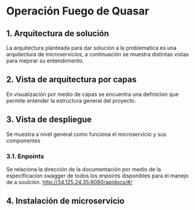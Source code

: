 # Operación Fuego de Quasar

## 1. Arquitectura de solución
La arquitectura planteada para dar solución a la problematica es una arquitectura de microservicios, a continuación se muestra distintas vistas para mejorar su entendimiento.

## 2. Vista de arquitectura por capas
En visualización por medio de capas se encuentra una definicion que permite entender la estructura general del proyecto.

## 3. Vista de despliegue
Se muestra a nivel general como funciona el microservicio y sus componentes

### 3.1. Enpoints
Se relaciona la dirección de la documentación por medio de la especificacion swagger de todos los enpoints disponibles para el manejo de a soulción.
http://34.125.24.35:8080/apidocs/#/


## 4. Instalación de microservicio
